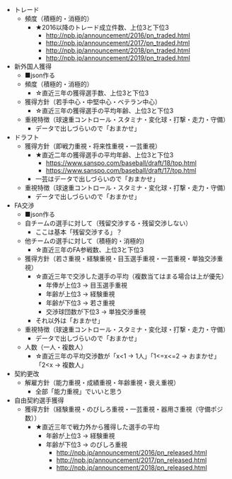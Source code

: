 - トレード
    - 頻度（積極的・消極的）
      - ★2016以降のトレード成立件数、上位3と下位3
        - http://npb.jp/announcement/2016/pn_traded.html
        - http://npb.jp/announcement/2017/pn_traded.html
        - http://npb.jp/announcement/2018/pn_traded.html
        - http://npb.jp/announcement/2019/pn_traded.html
- 新外国人獲得
    - ■json作る
    - 頻度（積極的・消極的）
      - ☆直近三年の獲得選手数、上位3と下位3
    - 獲得方針（若手中心・中堅中心・ベテラン中心）
      - ☆直近三年の獲得選手の平均年齢、上位3と下位3
    - 重視特徴（球速重コントロール・スタミナ・変化球・打撃・走力・守備）
      - データで出しづらいので「おまかせ」
- ドラフト
    - 獲得方針（即戦力重視・将来性重視・一芸重視）
      - ★直近二年の獲得選手の平均年齢、上位3と下位3
        - https://www.sanspo.com/baseball/draft/18/top.html
        - https://www.sanspo.com/baseball/draft/17/top.html
      - 一芸はデータで出しづらいので「おまかせ」
    - 重視特徴（球速重コントロール・スタミナ・変化球・打撃・走力・守備）
      - データで出しづらいので「おまかせ」
- FA交渉
    - ■json作る
    - 自チームの選手に対して（残留交渉する・残留交渉しない）
      - ここは基本「残留交渉する」？
    - 他チームの選手に対して（積極的・消極的)
      - ☆直近三年のFA参戦数、上位3と下位3
    - 獲得方針（若さ重視・経験重視・目玉選手重視・一芸重視・単独交渉重視）
      - ☆直近三年で交渉した選手の平均（複数当てはまる場合は上が優先）
        - 年俸が上位3 → 目玉選手重視
        - 年齢が上位3 → 経験重視
        - 年齢が下位3 → 若さ重視
        - 交渉球団数が下位3 → 単独交渉重視
      - それ以外は「おまかせ」
    - 重視特徴（球速重コントロール・スタミナ・変化球・打撃・走力・守備）
      - データで出しづらいので「おまかせ」
    - 人数（一人・複数人）
      - ☆直近三年の平均交渉数が「x<1 → 1人」「1<=x<=2 → おまかせ」「2<x → 複数人」
- 契約更改
    - 解雇方針（能力重視・成績重視・年齢重視・衰え重視）
      - 全部「能力重視」でいいと思う
- 自由契約選手獲得
    - 獲得方針（経験重視・のびしろ重視・一芸重視・器用さ重視（守備ポジ数））
      - ★直近三年で戦力外から獲得した選手の平均
        - 年齢が上位3 → 経験重視
        - 年齢が下位3 → のびしろ重視
          - http://npb.jp/announcement/2016/pn_released.html
          - http://npb.jp/announcement/2017/pn_released.html
          - http://npb.jp/announcement/2018/pn_released.html
